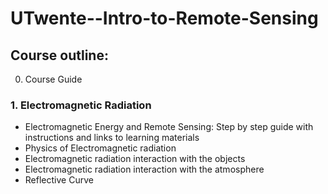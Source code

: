 # UTwente--Intro-to-Remote-Sensing
## Course outline:
0. Course Guide
### 1. Electromagnetic Radiation
* Electromagnetic Energy and Remote Sensing: Step by step guide with instructions and links to learning materials
* Physics of Electromagnetic radiation
* Electromagnetic radiation interaction with the objects
* Electromagnetic radiation interaction with the atmosphere
* Reflective Curve
